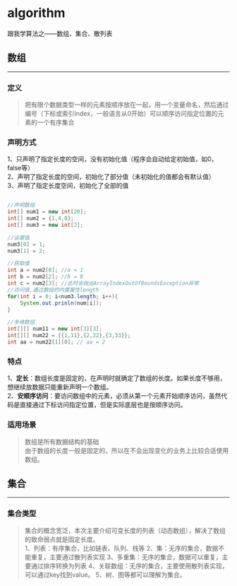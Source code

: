 # algorithm
跟我学算法之——数组、集合、散列表
## 数组
-------------------

### 定义
>把有限个数据类型一样的元素按顺序放在一起，用一个变量命名，然后通过编号（下标或索引Index，一般语言从0开始）可以顺序访问指定位置的元素的一个有序集合

### 声明方式
1、只声明了指定长度的空间，没有初始化值（程序会自动给定初始值，如0，false等）<br>
2、声明了指定长度的空间，初始化了部分值（未初始化的值都会有默认值）<br>
3、声明了指定长度空间，初始化了全部的值<br>

``` java

//声明数组
int[] num1 = new int[20];
int[] num2 = {1,4,8};
int[] num3 = new int[2];

//设置值
num3[0] = 1;
num3[1] = 2;

//获取值
int a = num2[0]; //a = 1
int b = num2[2]; //b = 8
int c = num2[3]; //此时会抛出ArrayIndexOutOfBoundsException异常
//访问值,通过数组的内置属性length
for(int i = 0; i<num3.length; i++){
	System.out.prinln(num[i]);
}

//多维数组
int[][] num11 = new int[3][3];
int[][] num22 = {{1,11},{2,22},{3,33}};
int aa = num22[1][0]; // aa = 2

``` 

### 特点
1、**定长**：数组长度是固定的，在声明时就确定了数组的长度。如果长度不够用，想继续放数据只能重新声明一个数组。<br>
2、**安顺序访问**：要访问数组中的元素，必须从第一个元素开始顺序访问，虽然代码是直接通过下标访问指定位置，但是实际底层也是按顺序访问。<br>

### 适用场景
>数组是所有数据结构的基础<br>
由于数组的长度一般是固定的，所以在不会出现变化的业务上比较合适使用数组。<br>

## 集合
-------------------

### 集合类型
>集合的概念宽泛，本次主要介绍可变长度的列表（动态数组），解决了数组的致命弱点就是固定长度。<br>
1、列表：有序集合，比如链表、队列、栈等
2、集：无序的集合，数据不能重复，主要通过散列表实现
3、多重集：无序的集合，数据可以重复，主要通过排序转换为列表
4、关联数组：无序的集合，主要使用散列表实现，可以通过key找到value。
5、树、图等都可以理解为集合。


